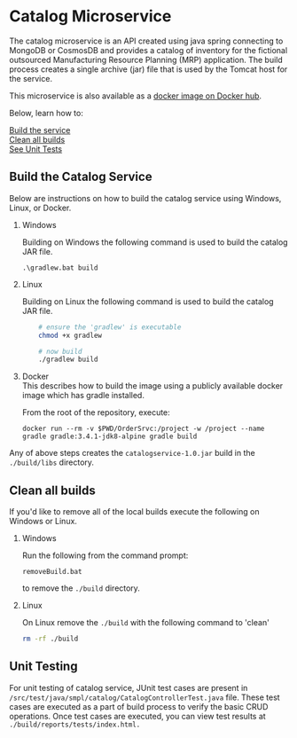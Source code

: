 # Catalog Microservice

The catalog microservice is an API created using java spring connecting to MongoDB or CosmosDB and provides a catalog of inventory for the fictional outsourced Manufacturing Resource Planning (MRP) application. The build process creates a single archive (jar) file that is used by the Tomcat host for the service.

This microservice is also available as a [docker image on Docker hub](https://hub.docker.com/r/microsoft/pumrp-catalog/).

Below, learn how to:

[Build the service](#build-the-catalog-service)  
[Clean all builds](#clean-all-builds)  
[See Unit Tests](#unit-testing)

## Build the Catalog Service

Below are instructions on how to build the catalog service using Windows, Linux, or Docker.

1. Windows

    Building on Windows the following command is used to build the catalog JAR file.

    ```command
    .\gradlew.bat build
    ```

1. Linux

    Building on Linux the following command is used to build the catalog JAR file.

    ```bash
        # ensure the 'gradlew' is executable
        chmod +x gradlew

        # now build
        ./gradlew build
    ```

1. Docker  
    This describes how to build the image using a publicly available docker image which has gradle installed.  

    From the root of the repository, execute:

    ```shell
    docker run --rm -v $PWD/OrderSrvc:/project -w /project --name gradle gradle:3.4.1-jdk8-alpine gradle build
    ```

Any of above steps creates the ```catalogservice-1.0.jar```  build in the ```./build/libs``` directory.

## Clean all builds

If you'd like to remove all of the local builds execute the following on Windows or Linux.

1. Windows

    Run the following from the command prompt: 
    ```
    removeBuild.bat
    ``` 
    to remove the ```./build``` directory.

1. Linux

    On Linux remove the ```./build``` with the following command to 'clean'

    ```bash
    rm -rf ./build
    ```

## Unit Testing

For unit testing of catalog service, JUnit test cases are present in ```/src/test/java/smpl/catalog/CatalogControllerTest.java``` file. These test cases are executed as a part of build process to verify the basic CRUD operations. Once test cases are executed, you can view test results at ```./build/reports/tests/index.html.```